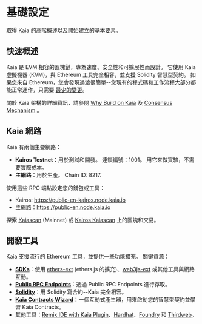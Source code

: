 # 基礎設定

取得 Kaia 的高階概述以及開始建立的基本要素。

## 快速概述

Kaia 是 EVM 相容的區塊鏈，專為速度、安全性和可擴展性而設計。 它使用 Kaia 虛擬機器 (KVM)，與 Ethereum 工具完全相容，並支援 Solidity 智慧型契約。 如果您來自 Ethereum，您會發現過渡很簡單--您現有的程式碼和工作流程大部分都能正常運作，只需要 [最少的變更](../tutorials/migrating-ethereum-app-to-kaia.mdx)。

關於 Kaia 架構的詳細資訊，請參閱 [Why Build on Kaia](../../learn/why-kaia.md) 及 [Consensus Mechanism](../../learn/consensus-mechanism.md) 。

## Kaia 網路

Kaia 有兩個主要網路：

- **Kairos Testnet**：用於測試和開發。 連鎖編號：1001。 用它來做實驗，不需要實際成本。
- **主網路**：用於生產。 Chain ID: 8217.

使用這些 RPC 端點設定您的錢包或工具：

- Kairos: https://public-en-kairos.node.kaia.io
- 主網路：https://public-en.node.kaia.io

探索 [Kaiascan](https://kaiascan.io/) (Mainnet) 或 [Kairos Kaiascan](https://kairos.kaiascan.io/) 上的區塊和交易。

## 開發工具

Kaia 支援流行的 Ethereum 工具，並提供一些功能擴充。 關鍵資源：

- **[SDKs](../../references/sdk/sdk.md)**：使用 [ethers-ext](../../references/sdk/ethers-ext/getting-started.md) (ethers.js 的擴充)、[web3js-ext](../../references/sdk/web3js-ext/getting-started.md) 或其他工具與網路互動。
- **[Public RPC Endpoints](../../references/public-en.md)**：透過 Public RPC Endpoints 進行存取。
- **[Solidity](https://github.com/ethereum/solidity)**：用 Solidity 寫合約--Kaia 完全相容。
- **[Kaia Contracts Wizard](https://wizard.kaia.io/)**：一個互動式產生器，用來啟動您的智慧型契約並學習 Kaia Contracts。
- 其他工具：[Remix IDE with Kaia Plugin](https://ide.kaia.io/)、[Hardhat](https://v2.hardhat.org/hardhat-runner/docs/getting-started)、[Foundry](https://getfoundry.sh/) 和 [Thirdweb](https://portal.thirdweb.com/)。
